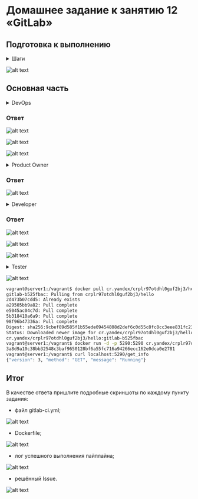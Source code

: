 # Домашнее задание к занятию 12 «GitLab»

## Подготовка к выполнению

<details>
  <summary>Шаги</summary>
1. Или подготовьте к работе Managed GitLab от yandex cloud [по инструкции](https://cloud.yandex.ru/docs/managed-gitlab/operations/instance/instance-create) .
Или создайте виртуальную машину из публичного образа [по инструкции](https://cloud.yandex.ru/marketplace/products/yc/gitlab ) .
2. Создайте виртуальную машину и установите на нее gitlab runner, подключите к вашему серверу gitlab  [по инструкции](https://docs.gitlab.com/runner/install/linux-repository.html).
4. Создайте свой новый проект.
5. Создайте новый репозиторий в GitLab, наполните его [файлами](./repository).
6. Проект должен быть публичным, остальные настройки по желанию.
</details>

![alt text](img/lab1.png "lab1")

## Основная часть

<details>
  <summary>DevOps</summary>
В репозитории содержится код проекта на Python. Проект — RESTful API сервис. Ваша задача — автоматизировать сборку образа с выполнением python-скрипта:

1. Образ собирается на основе [centos:7](https://hub.docker.com/_/centos?tab=tags&page=1&ordering=last_updated).
2. Python версии не ниже 3.7.
3. Установлены зависимости: `flask` `flask-jsonpify` `flask-restful`.
4. Создана директория `/python_api`.
5. Скрипт из репозитория размещён в /python_api.
6. Точка вызова: запуск скрипта.
7. При комите в любую ветку должен собираться docker image с форматом имени hello:gitlab-$CI_COMMIT_SHORT_SHA . Образ должен быть выложен в Gitlab registry или yandex registry.

</details>

### Ответ

![alt text](img/lab2.png "lab2")

![alt text](img/lab3.png "lab3")

![alt text](img/ya1.png "ya1")

<details>
  <summary>Product Owner</summary>
Вашему проекту нужна бизнесовая доработка: нужно поменять JSON ответа на вызов метода GET `/rest/api/get_info`, необходимо создать Issue в котором указать:

1. Какой метод необходимо исправить.
2. Текст с `{ "message": "Already started" }` на `{ "message": "Running"}`.
3. Issue поставить label: feature.

</details>

### Ответ

![alt text](img/lab4.png "lab4")

<details>
  <summary>Developer</summary>
Пришёл новый Issue на доработку, вам нужно:

1. Создать отдельную ветку, связанную с этим Issue.
2. Внести изменения по тексту из задания.
3. Подготовить Merge Request, влить необходимые изменения в `master`, проверить, что сборка прошла успешно.

</details>

### Ответ

![alt text](img/lab5.png "lab5")

![alt text](img/lab6.png "lab6")

![alt text](img/ya2.png "ya2")

<details>
  <summary>Tester</summary>
Разработчики выполнили новый Issue, необходимо проверить валидность изменений:

1. Поднять докер-контейнер с образом `python-api:latest` и проверить возврат метода на корректность.
2. Закрыть Issue с комментарием об успешности прохождения, указав желаемый результат и фактически достигнутый.

</details>

![alt text](img/lab7.png "lab7")

```bash
vagrant@server1:/vagrant$ docker pull cr.yandex/crplr97otdhl0guf2bj3/hello:gitlab-b525fbac
gitlab-b525fbac: Pulling from crplr97otdhl0guf2bj3/hello
2d473b07cdd5: Already exists
a29505bb9a82: Pull complete
e5045ac04c7d: Pull complete
5b318410a6a9: Pull complete
98f96b47336a: Pull complete
Digest: sha256:9cbef89d585f1b55ede09454808d2def6c0d55c8fc8cc3eee831fc238e95fbca
Status: Downloaded newer image for cr.yandex/crplr97otdhl0guf2bj3/hello:gitlab-b525fbac
cr.yandex/crplr97otdhl0guf2bj3/hello:gitlab-b525fbac
vagrant@server1:/vagrant$ docker run -d -p 5290:5290 cr.yandex/crplr97otdhl0guf2bj3/hello:gitlab-b525fbac
3a8d9a10c38bb32548c3baf9650128bf6a55fc716a94266ecc162e0dca0e2781
vagrant@server1:/vagrant$ curl localhost:5290/get_info
{"version": 3, "method": "GET", "message": "Running"}
```

## Итог

В качестве ответа пришлите подробные скриншоты по каждому пункту задания:

- файл gitlab-ci.yml;

![alt text](img/lab11.png "lab11")

- Dockerfile;

![alt text](img/lab10.png "lab10")

- лог успешного выполнения пайплайна;

![alt text](img/lab9.png "lab9")

- решённый Issue.

![alt text](img/lab8.png "lab8")